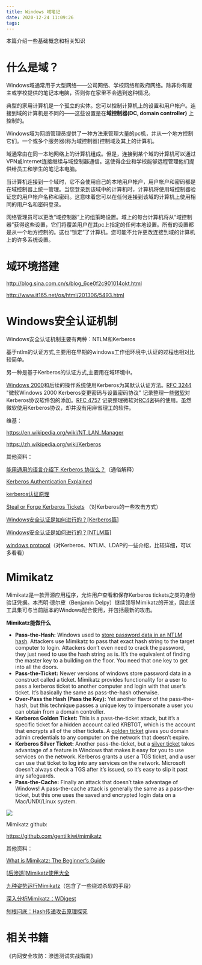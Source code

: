 ```yaml
---
title: Windows 域笔记
date: 2020-12-24 11:09:26
tags:
---
```


本篇介绍一些基础概念和相关知识

<!-- more -->

# 什么是域？

Windows域通常用于大型网络——公司网络、学校网络和政府网络。除非你有雇主或学校提供的笔记本电脑，否则你在家里不会遇到这种情况。

典型的家用计算机是一个孤立的实体。您可以控制计算机上的设置和用户帐户。连接到域的计算机是不同的——这些设置是在**域控制器(DC, domain controller)** 上控制的。

Windows域为网络管理员提供了一种方法来管理大量的pc机，并从一个地方控制它们。一个或多个服务器(称为域控制器)控制域及其上的计算机。

域通常由在同一本地网络上的计算机组成。但是，连接到某个域的计算机可以通过VPN或Internet连接继续与域控制器通信。这使得企业和学校能够远程管理他们提供给员工和学生的笔记本电脑。

当计算机连接到一个域时，它不会使用自己的本地用户帐户，用户帐户和密码都是在域控制器上统一管理。当您登录到该域中的计算机时，计算机将使用域控制器验证您的用户帐户名称和密码。这意味着您可以在任何连接到该域的计算机上使用相同的用户名和密码登录。

网络管理员可以更改“域控制器”上的组策略设置。域上的每台计算机将从“域控制器”获得这些设置，它们将覆盖用户在其pc上指定的任何本地设置。所有的设置都是从一个地方控制的。这也“锁定”了计算机。您可能不允许更改连接到域的计算机上的许多系统设置。



# 域环境搭建

http://blog.sina.com.cn/s/blog_6ce0f2c901014okt.html

http://www.it165.net/os/html/201306/5493.html



# Windows安全认证机制

Windows安全认证机制主要有两种：NTLM和Kerberos

基于ntlm的认证方式,主要用在早期的windows工作组环境中,认证的过程也相对比较简单。

另一种是基于Kerberos的认证方式,主要用在域环境中。

[Windows 2000](https://zh.wikipedia.org/wiki/Windows_2000)和后续的操作系统使用Kerberos为其默认认证方法。[RFC 3244](https://tools.ietf.org/html/rfc3244) "微软Windows 2000 Kerberos变更密码与设置密码协议" 记录整理一些[微软](https://zh.wikipedia.org/wiki/微软)对Kerberos协议软件包的添加。[RFC 4757](https://tools.ietf.org/html/rfc4757) 记录整理微软对[RC4](https://zh.wikipedia.org/wiki/RC4)密码的使用。虽然微软使用Kerberos协议，却并没有用麻省理工的软件。

维基：

https://en.wikipedia.org/wiki/NT_LAN_Manager

https://zh.wikipedia.org/wiki/Kerberos

其他资料：

[能用通用的语言介绍下 Kerberos 协议么？](https://www.zhihu.com/question/22177404)（通俗解释）

[Kerberos Authentication Explained](https://www.varonis.com/blog/kerberos-authentication-explained/)

[kerberos认证原理](https://blog.csdn.net/wulantian/article/details/42418231)

[Steal or Forge Kerberos Tickets](https://attack.mitre.org/techniques/T1558/) （对Kerberos的一些攻击方式）

[Windows安全认证是如何进行的？[Kerberos篇]](https://www.cnblogs.com/artech/archive/2011/01/24/kerberos.html)

[Windows安全认证是如何进行的？[NTLM篇]](https://www.cnblogs.com/artech/archive/2011/01/25/NTLM.html)

[windows protocol](https://daiker.gitbook.io/windows-protocol/)（对Kerberos、NTLM、LDAP的一些介绍，比较详细，可以多看看）



# Mimikatz

Mimikatz是一款开源应用程序，允许用户查看和保存Kerberos tickets之类的身份验证凭据。本杰明·德尔皮（Benjamin Delpy）继续领导Mimikatz的开发，因此该工具集可与当前版本的Windows配合使用，并包括最新的攻击。

**Mimikatz能做什么**

- **Pass-the-Hash:** Windows used to [store password data in an NTLM hash](https://www.varonis.com/blog/windows-10-authentication-the-end-of-pass-the-hash/). Attackers use Mimikatz to pass that exact hash string to the target computer to login. Attackers don’t even need to crack the password, they just need to use the hash string as is. It’s the equivalent of finding the master key to a building on the floor. You need that one key to get into all the doors.
- **Pass-the-Ticket:** Newer versions of windows store password data in a construct called a ticket.  Mimikatz provides functionality for a user to pass a kerberos ticket to another computer and login with that user’s ticket. It’s basically the same as pass-the-hash otherwise.
- **Over-Pass the Hash (Pass the Key):** Yet another flavor of the pass-the-hash, but this technique passes a unique key to impersonate a user you can obtain from a domain controller.
- **Kerberos Golden Ticket:** This is a pass-the-ticket attack, but it’s a specific ticket for a hidden account called KRBTGT, which is the account that encrypts all of the other tickets. A [golden ticket](https://www.varonis.com/blog/kerberos-how-to-stop-golden-tickets/) gives you domain admin credentials to any computer on the network that doesn’t expire.
- **Kerberos Silver Ticket:** Another pass-the-ticket, but a [silver ticket](https://www.varonis.com/blog/kerberos-attack-silver-ticket/) takes advantage of a feature in Windows that makes it easy for you to use services on the network. Kerberos grants a user a TGS ticket, and a user can use that ticket to log into any services on the network. Microsoft doesn’t always check a TGS after it’s issued, so it’s easy to slip it past any safeguards.
- **Pass-the-Cache:** Finally an attack that doesn’t take advantage of Windows! A pass-the-cache attack is generally the same as a pass-the-ticket, but this one uses the saved and encrypted login data on a Mac/UNIX/Linux system.

![](https://blogvaronis2.wpengine.com/wp-content/uploads/2018/12/what-can-mimikatz-do@2x-1-960x669.png)

Mimikatz github: 

https://github.com/gentilkiwi/mimikatz

其他资料：

[What is Mimikatz: The Beginner’s Guide](https://www.varonis.com/blog/what-is-mimikatz/)

[[后渗透]Mimikatz使用大全](https://www.cnblogs.com/-mo-/p/11890232.html)

[九种姿势运行Mimikatz](https://www.freebuf.com/articles/web/176796.html)（包含了一些绕过杀软的手段）

[深入分析Mimikatz：WDigest](https://www.anquanke.com/post/id/180126)

[刨根问底：Hash传递攻击原理探究](https://www.freebuf.com/articles/terminal/80186.html)



# 相关书籍

《内网安全攻防：渗透测试实战指南》
